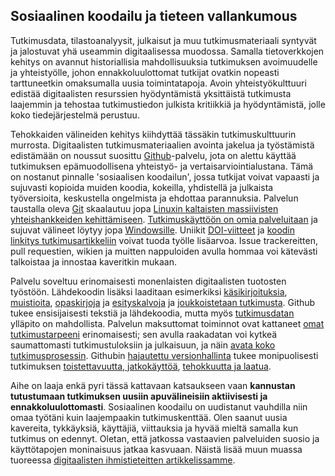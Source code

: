 ## Sosiaalinen koodailu ja tieteen vallankumous

Tutkimusdata, tilastoanalyysit, julkaisut ja muu tutkimusmateriaali
syntyvät ja jalostuvat yhä useammin digitaalisessa muodossa. Samalla
tietoverkkojen kehitys on avannut historiallisia mahdollisuuksia
tutkimuksen avoimuudelle ja yhteistyölle, johon ennakkoluulottomat
tutkijat ovatkin nopeasti tarttuneetkin omaksumalla uusia
toimintatapoja. Avoin yhteistyökulttuuri edistää digitaalisten
resurssien hyödyntämistä yksittäistä tutkimusta laajemmin ja tehostaa
tutkimustiedon julkista kritiikkiä ja hyödyntämistä, jolle koko
tiedejärjestelmä perustuu.

Tehokkaiden välineiden kehitys kiihdyttää tässäkin tutkimuskulttuurin
murrosta. Digitaalisten tutkimusmateriaalien avointa jakelua ja
työstämistä edistämään on noussut suosittu
[Github](https://github.com)-palvelu, jota on alettu käyttää
tutkimuksen epämuodollisena yhteistyö- ja
vertaisarviointialustana. Tämä on nostanut pinnalle 'sosiaalisen
koodailun', jossa tutkijat voivat vapaasti ja sujuvasti kopioida
muiden koodia, kokeilla, yhdistellä ja julkaista työversioita,
keskustella ongelmista ja ehdottaa parannuksia. Palvelun taustalla
oleva [Git](http://git.or.cz) skaalautuu
jopa [Linuxin kaltaisten massiivisten yhteishankkeiden
kehittämiseen](https://www.youtube.com/watch?v=4XpnKHJAok8). [Tutkimuskäyttöön
on omia
palveluitaan](https://github.com/blog/1840-improving-github-for-science)
ja sujuvat välineet löytyy jopa
[Windowsille](https://windows.github.com). Uniikit
[DOI-viitteet](https://guides.github.com/activities/citable-code) ja
[koodin linkitys
tutkimusartikkeliin](https://medium.com/@samim/gitxiv-collaborative-open-computer-science-e5fea734cd45)
voivat tuoda työlle lisäarvoa. Issue trackereitten, pull requestien,
wikien ja muitten nappuloiden avulla hommaa voi kätevästi talkoistaa
ja innostaa kaveritkin mukaan.

Palvelu soveltuu erinomaisesti monenlaisten digitaalisten tuotosten
työstöön. Lähdekoodin lisäksi laaditaan esimerkiksi
[käsikirjoituksia](http://bayesfactor.blogspot.fi/2015/08/on-radical-manuscript-openness.html),
[muistioita](https://github.com/okffi-science/2014-tietopyynto-lisenssimaksut),
[opaskirjoja](http://lincolnmullen.com/projects/dh-r/index.html) ja
[esityskalvoja](https://github.com/okffi-science) ja [joukkoistetaan
tutkimusta](http://nmrlipids.blogspot.nl). Github tukee ensisijaisesti
tekstiä ja lähdekoodia, mutta myös
[tutkimusdatan](https://git-lfs.github.com) ylläpito on
mahdollista. Palvelun maksuttomat toiminnot ovat kattaneet [omat
tutkimustarpeeni](https://github.com/antagomir) erinomaisesti; sen
avulla raakadatan voi kytkeä saumattomasti tutkimustuloksiin ja
julkaisuun, ja näin [avata koko
tutkimusprosessin](http://www.sciencemag.org/content/336/6078/159.short). Githubin
[hajautettu versionhallinta](http://www.scfbm.org/content/8/1/7) tukee
monipuolisesti tutkimuksen [toistettavuutta,
jatkokäyttöä](http://www.pubmedcentral.nih.gov/articlerender.fcgi?artid=3383002&tool=pmcentrez&rendertype=abstract),
[tehokkuutta ja
laatua](http://journals.plos.org/plosmedicine/article?id=10.1371/journal.pmed.1001747).

Aihe on laaja enkä pyri tässä kattavaan katsaukseen vaan **kannustan
tutustumaan tutkimuksen uusiin apuvälineisiin aktiivisesti ja
ennakkoluulottomasti**. Sosiaalinen koodailu on uudistanut vauhdilla
niin omaa työtäni kuin laajempaakin tutkimuskenttää. Olen saanut uusia
kavereita, tykkäyksiä, käyttäjiä, viittauksia ja hyvää mieltä samalla
kun tutkimus on edennyt. Oletan, että jatkossa vastaavien palveluiden
suosio ja käyttötapojen moninaisuus jatkaa kasvuaan. Näistä lisää muun
muassa tuoreessa [digitaalisten ihmistieteitten
artikkelissamme](http://www.ennenjanyt.net/2015/08/aatehistoria-ja-digitaalisten-aineistojen-mahdollisuudet).















